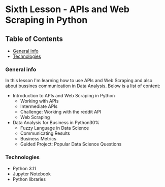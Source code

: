 # Sixth Lesson - APIs and Web Scraping in Python

## Table of Contents

- [General info](#general-info)
- [Technologies](#technologies)

### General info

In this lesson I'm learning how to use APIs and Web Scraping and also about bussines communication in Data Analysis. Below is a list of content:
- Introduction to APIs and Web Scraping in Python
    - Working with APIs
    - Intermediate APIs
    - Challenge: Working with the reddit API
    - Web Scraping
- Data Analysis for Business in Python30%
    - Fuzzy Language in Data Science
    - Communicating Results
    - Business Metrics
    - Guided Project: Popular Data Science Questions

### Technologies

- Python 3.11
- Jupyter Notebook
- Python libraries
